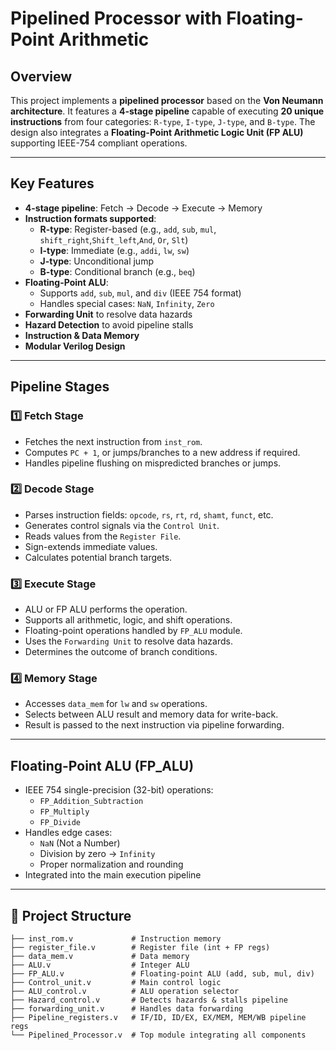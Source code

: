 # Pipelined Processor with Floating-Point Arithmetic

## Overview

This project implements a **pipelined processor** based on the **Von Neumann architecture**. It features a **4-stage pipeline** capable of executing **20 unique instructions** from four categories: `R-type`, `I-type`, `J-type`, and `B-type`. The design also integrates a **Floating-Point Arithmetic Logic Unit (FP ALU)** supporting IEEE-754 compliant operations.

---

## Key Features

- **4-stage pipeline**: Fetch → Decode → Execute → Memory
- **Instruction formats supported**:
  - **R-type**: Register-based (e.g., `add`, `sub`, `mul`, `shift_right`,`Shift_left`,`And`, `Or`, `Slt`)
  - **I-type**: Immediate (e.g., `addi`, `lw`, `sw`)
  - **J-type**: Unconditional jump
  - **B-type**: Conditional branch (e.g., `beq`)
- **Floating-Point ALU**:
  - Supports `add`, `sub`, `mul`, and `div` (IEEE 754 format)
  - Handles special cases: `NaN`, `Infinity`, `Zero`
- **Forwarding Unit** to resolve data hazards
- **Hazard Detection** to avoid pipeline stalls
- **Instruction & Data Memory**
- **Modular Verilog Design**

---

## Pipeline Stages

### 1️⃣ Fetch Stage
- Fetches the next instruction from `inst_rom`.
- Computes `PC + 1`, or jumps/branches to a new address if required.
- Handles pipeline flushing on mispredicted branches or jumps.

### 2️⃣ Decode Stage
- Parses instruction fields: `opcode`, `rs`, `rt`, `rd`, `shamt`, `funct`, etc.
- Generates control signals via the `Control Unit`.
- Reads values from the `Register File`.
- Sign-extends immediate values.
- Calculates potential branch targets.

### 3️⃣ Execute Stage
- ALU or FP ALU performs the operation.
- Supports all arithmetic, logic, and shift operations.
- Floating-point operations handled by `FP_ALU` module.
- Uses the `Forwarding Unit` to resolve data hazards.
- Determines the outcome of branch conditions.

### 4️⃣ Memory Stage
- Accesses `data_mem` for `lw` and `sw` operations.
- Selects between ALU result and memory data for write-back.
- Result is passed to the next instruction via pipeline forwarding.

---

## Floating-Point ALU (FP_ALU)

- IEEE 754 single-precision (32-bit) operations:
  - `FP_Addition_Subtraction`
  - `FP_Multiply`
  - `FP_Divide`
- Handles edge cases:
  - `NaN` (Not a Number)
  - Division by zero → `Infinity`
  - Proper normalization and rounding
- Integrated into the main execution pipeline

---

## 📁 Project Structure

```text
├── inst_rom.v             # Instruction memory
├── register_file.v        # Register file (int + FP regs)
├── data_mem.v             # Data memory
├── ALU.v                  # Integer ALU
├── FP_ALU.v               # Floating-point ALU (add, sub, mul, div)
├── Control_unit.v         # Main control logic
├── ALU_control.v          # ALU operation selector
├── Hazard_control.v       # Detects hazards & stalls pipeline
├── forwarding_unit.v      # Handles data forwarding
├── Pipeline_registers.v   # IF/ID, ID/EX, EX/MEM, MEM/WB pipeline regs
└── Pipelined_Processor.v  # Top module integrating all components

